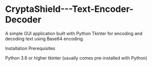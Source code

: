 # CryptaShield---Text-Encoder-Decoder

A simple GUI application built with Python Tkinter for encoding and decoding text using Base64 encoding.

Installation
Prerequisites

Python 3.6 or higher
tkinter (usually comes pre-installed with Python)
